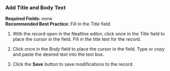 <h3>Add Title and Body Text</h3>

**Required Fields:** none <br/>
**Recommended Best Practice:** Fill in the *Title* field

1. With the record open in the Neatline editor, click once in the *Title* field to place the cursor in the field. Fill in the title text for the record.

2. Click once in the *Body* field to place the cursor in the field. Type or copy and paste the desired text into the text box.

3. Click the **Save** button to save modifications to the record.

